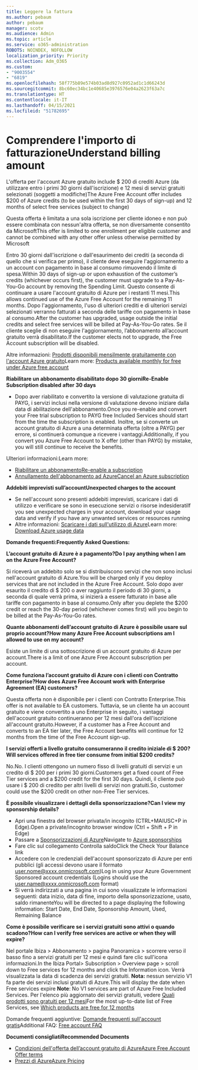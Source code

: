 ```yaml
---
title: Leggere la fattura
ms.author: pebaum
author: pebaum
manager: scotv
ms.audience: Admin
ms.topic: article
ms.service: o365-administration
ROBOTS: NOINDEX, NOFOLLOW
localization_priority: Priority
ms.collection: Adm_O365
ms.custom:
- "9003554"
- "6819"
ms.openlocfilehash: 58f775b89e574b03ad8d927c0952ad1c1d66243d
ms.sourcegitcommit: 8bc60ec34bc1e40685e3976576e04a2623f63a7c
ms.translationtype: HT
ms.contentlocale: it-IT
ms.lasthandoff: 04/15/2021
ms.locfileid: "51782695"
---
```

# <a name="understand-billing-amount"></a><span data-ttu-id="8b6cd-102">Comprendere l'importo di fatturazione</span><span class="sxs-lookup"><span data-stu-id="8b6cd-102">Understand billing amount</span></span>

<span data-ttu-id="8b6cd-103">L'offerta per l'account Azure gratuito include $ 200 di crediti Azure (da utilizzare entro i primi 30 giorni dall'iscrizione) e 12 mesi di servizi gratuiti selezionati (soggetti a modifiche)</span><span class="sxs-lookup"><span data-stu-id="8b6cd-103">The Azure Free Account offer includes $200 of Azure credits (to be used within the first 30 days of sign-up) and 12 months of select free services (subject to change)</span></span>

<span data-ttu-id="8b6cd-104">Questa offerta è limitata a una sola iscrizione per cliente idoneo e non può essere combinata con nessun'altra offerta, se non diversamente consentito da Microsoft</span><span class="sxs-lookup"><span data-stu-id="8b6cd-104">This offer is limited to one enrollment per eligible customer and cannot be combined with any other offer unless otherwise permitted by Microsoft</span></span>

<span data-ttu-id="8b6cd-105">Entro 30 giorni dall'iscrizione o dall'esaurimento dei crediti (a seconda di quello che si verifica per primo), il cliente deve eseguire l'aggiornamento a un account con pagamento in base al consumo rimuovendo il limite di spesa.</span><span class="sxs-lookup"><span data-stu-id="8b6cd-105">Within 30 days of sign-up or upon exhaustion of the customer’s credits (whichever occurs first), the customer must upgrade to a Pay-As-You-Go account by removing the Spending Limit.</span></span> <span data-ttu-id="8b6cd-106">Questo consente di continuare a usare l'account gratuito di Azure per i restanti 11 mesi.</span><span class="sxs-lookup"><span data-stu-id="8b6cd-106">This allows continued use of the Azure Free Account for the remaining 11 months.</span></span> <span data-ttu-id="8b6cd-107">Dopo l'aggiornamento, l'uso di ulteriori crediti e di ulteriori servizi selezionati verranno fatturati a seconda delle tariffe con pagamento in base al consumo.</span><span class="sxs-lookup"><span data-stu-id="8b6cd-107">After the customer has upgraded, usage outside the initial credits and select free services will be billed at Pay-As-You-Go rates.</span></span> <span data-ttu-id="8b6cd-108">Se il cliente sceglie di non eseguire l'aggiornamento, l’abbonamento all’account gratuito verrà disabilitato.</span><span class="sxs-lookup"><span data-stu-id="8b6cd-108">If the customer elects not to upgrade, the Free Account subscription will be disabled.</span></span>

<span data-ttu-id="8b6cd-109">Altre informazioni: [Prodotti disponibili mensilmente gratuitamente con l'account Azure gratuito](https://azure.microsoft.com/free/free-account-faq/)</span><span class="sxs-lookup"><span data-stu-id="8b6cd-109">Learn more: [Products available monthly for free under Azure free account](https://azure.microsoft.com/free/free-account-faq/)</span></span>

<span data-ttu-id="8b6cd-110">**Riabilitare un abbonamento disabilitato dopo 30 giorni**</span><span class="sxs-lookup"><span data-stu-id="8b6cd-110">**Re-Enable Subscription disabled after 30 days**</span></span>

- <span data-ttu-id="8b6cd-111">Dopo aver riabilitato e convertito la versione di valutazione gratuita di PAYG, i servizi inclusi nella versione di valutazione devono iniziare dalla data di abilitazione dell'abbonamento.</span><span class="sxs-lookup"><span data-stu-id="8b6cd-111">Once you re-enable and convert your Free trial subscription to PAYG free Included Services should start from the time the subscription is enabled.</span></span> <span data-ttu-id="8b6cd-112">Inoltre, se si converte un account gratuito di Azure a una determinata offerta (oltre a PAYG) per errore, si continuerà comunque a ricevere i vantaggi.</span><span class="sxs-lookup"><span data-stu-id="8b6cd-112">Additionally, if you convert you Azure Free Account to X offer (other than PAYG) by mistake, you will still continue to receive the benefits.</span></span>

<span data-ttu-id="8b6cd-113">Ulteriori informazioni:</span><span class="sxs-lookup"><span data-stu-id="8b6cd-113">Learn more:</span></span> 
- [<span data-ttu-id="8b6cd-114">Riabilitare un abbonamento</span><span class="sxs-lookup"><span data-stu-id="8b6cd-114">Re-enable a subscription</span></span>](https://docs.microsoft.com/azure/billing/billing-subscription-become-disable?WT.mc_id=Portal-Microsoft_Azure_Support)
- [<span data-ttu-id="8b6cd-115">Annullamento dell'abbonamento ad Azure</span><span class="sxs-lookup"><span data-stu-id="8b6cd-115">Cancel an Azure subscription</span></span>](https://docs.microsoft.com/azure/billing/billing-how-to-cancel-azure-subscription?WT.mc_id=Portal-Microsoft_Azure_Support)

<span data-ttu-id="8b6cd-116">**Addebiti imprevisti sull’account**</span><span class="sxs-lookup"><span data-stu-id="8b6cd-116">**Unexpected charges to the account**</span></span>

- <span data-ttu-id="8b6cd-117">Se nell'account sono presenti addebiti imprevisti, scaricare i dati di utilizzo e verificare se sono in esecuzione servizi o risorse indesiderati</span><span class="sxs-lookup"><span data-stu-id="8b6cd-117">If you see unexpected charges in your account, download your usage data and verify if you have any unwanted services or resources running</span></span>
- <span data-ttu-id="8b6cd-118">Altre informazioni: [Scaricare i dati sull'utilizzo di Azure](https://docs.microsoft.com/azure/billing/billing-download-azure-invoice-daily-usage-date?WT.mc_id=Portal-Microsoft_Azure_Support#download-usage)</span><span class="sxs-lookup"><span data-stu-id="8b6cd-118">Learn more: [Download Azure usage data](https://docs.microsoft.com/azure/billing/billing-download-azure-invoice-daily-usage-date?WT.mc_id=Portal-Microsoft_Azure_Support#download-usage)</span></span>

<span data-ttu-id="8b6cd-119">**Domande frequenti:**</span><span class="sxs-lookup"><span data-stu-id="8b6cd-119">**Frequently Asked Questions:**</span></span>

<span data-ttu-id="8b6cd-120">**L’account gratuito di Azure è a pagamento?**</span><span class="sxs-lookup"><span data-stu-id="8b6cd-120">**Do I pay anything when I am on the Azure Free Account?**</span></span>

<span data-ttu-id="8b6cd-121">Si riceverà un addebito solo se si distribuiscono servizi che non sono inclusi nell'account gratuito di Azure.</span><span class="sxs-lookup"><span data-stu-id="8b6cd-121">You will be charged only if you deploy services that are not included in the Azure Free Account.</span></span> <span data-ttu-id="8b6cd-122">Solo dopo aver esaurito il credito di $ 200 o aver raggiunto il periodo di 30 giorni, a seconda di quale verrà prima, si inizierà a essere fatturato in base alle tariffe con pagamento in base al consumo.</span><span class="sxs-lookup"><span data-stu-id="8b6cd-122">Only after you deplete the $200 credit or reach the 30-day period (whichever comes first) will you begin to be billed at the Pay-As-You-Go rates.</span></span>

<span data-ttu-id="8b6cd-123">**Quante abbonamenti dell’account gratuito di Azure è possibile usare sul proprio account?**</span><span class="sxs-lookup"><span data-stu-id="8b6cd-123">**How many Azure Free Account subscriptions am I allowed to use on my account?**</span></span>  

<span data-ttu-id="8b6cd-124">Esiste un limite di una sottoscrizione di un account gratuito di Azure per account.</span><span class="sxs-lookup"><span data-stu-id="8b6cd-124">There is a limit of one Azure Free Account subscription per account.</span></span>

<span data-ttu-id="8b6cd-125">**Come funziona l’account gratuito di Azure con i clienti con Contratto Enterprise?**</span><span class="sxs-lookup"><span data-stu-id="8b6cd-125">**How does Azure Free Account work with Enterprise Agreement (EA) customers?**</span></span>  

<span data-ttu-id="8b6cd-126">Questa offerta non è disponibile per i clienti con Contratto Enterprise.</span><span class="sxs-lookup"><span data-stu-id="8b6cd-126">This offer is not available to EA customers.</span></span> <span data-ttu-id="8b6cd-127">Tuttavia, se un cliente ha un account gratuito e viene convertito a uno Enterprise in seguito, i vantaggi dell'account gratuito continueranno per 12 mesi dall'ora dell'iscrizione all'account gratuito.</span><span class="sxs-lookup"><span data-stu-id="8b6cd-127">However, if a customer has a Free Account and converts to an EA tier later, the Free Account benefits will continue for 12 months from the time of the Free Account sign-up.</span></span>

<span data-ttu-id="8b6cd-128">**I servizi offerti a livello gratuito consumeranno il credito iniziale di $ 200?**</span><span class="sxs-lookup"><span data-stu-id="8b6cd-128">**Will services offered in free tier consume from initial $200 credits?**</span></span>  

<span data-ttu-id="8b6cd-129">No.</span><span class="sxs-lookup"><span data-stu-id="8b6cd-129">No.</span></span> <span data-ttu-id="8b6cd-130">I clienti ottengono un numero fisso di livelli gratuiti di servizi e un credito di $ 200 per i primi 30 giorni.</span><span class="sxs-lookup"><span data-stu-id="8b6cd-130">Customers get a fixed count of Free Tier services and a $200 credit for the first 30 days.</span></span> <span data-ttu-id="8b6cd-131">Quindi, il cliente può usare i $ 200 di credito per altri livelli di servizi non gratuiti.</span><span class="sxs-lookup"><span data-stu-id="8b6cd-131">So, customer could use the $200 credit on other non-Free Tier services.</span></span>

<span data-ttu-id="8b6cd-132">**È possibile visualizzare i dettagli della sponsorizzazione?**</span><span class="sxs-lookup"><span data-stu-id="8b6cd-132">**Can I view my sponsorship details?**</span></span>

- <span data-ttu-id="8b6cd-133">Apri una finestra del browser privata/in incognito (CTRL+MAIUSC+P in Edge).</span><span class="sxs-lookup"><span data-stu-id="8b6cd-133">Open a private/incognito browser window (Ctrl + Shift + P in Edge)</span></span>
- <span data-ttu-id="8b6cd-134">Passare a [Sponsorizzazioni di Azure](http://www.microsoftazuresponsorships.com/)</span><span class="sxs-lookup"><span data-stu-id="8b6cd-134">Navigate to [Azure sponsorships](http://www.microsoftazuresponsorships.com/)</span></span>
- <span data-ttu-id="8b6cd-135">Fare clic sul collegamento Controlla saldo</span><span class="sxs-lookup"><span data-stu-id="8b6cd-135">Click the Check Your Balance link</span></span>
- <span data-ttu-id="8b6cd-136">Accedere con le credenziali dell'account sponsorizzato di Azure per enti pubblici (gli accessi devono usare il formato user.nome@xxxx.onmicrosoft.com)</span><span class="sxs-lookup"><span data-stu-id="8b6cd-136">Log in using your Azure Government Sponsored account credentials (Logins should use the user.name@xxxx.onmicrosoft.com format)</span></span>
- <span data-ttu-id="8b6cd-137">Si verrà indirizzati a una pagina in cui sono visualizzate le informazioni seguenti: data inizio, data di fine, importo della sponsorizzazione, usato, saldo rimanente</span><span class="sxs-lookup"><span data-stu-id="8b6cd-137">You will be directed to a page displaying the following information: Start Date, End Date, Sponsorship Amount, Used, Remaining Balance</span></span>

<span data-ttu-id="8b6cd-138">**Come è possibile verificare se i servizi gratuiti sono attivi o quando scadono?**</span><span class="sxs-lookup"><span data-stu-id="8b6cd-138">**How can I verify free services are active or when they will expire?**</span></span>

<span data-ttu-id="8b6cd-139">Nel portale Ibiza > Abbonamento > pagina Panoramica > scorrere verso il basso fino a servizi gratuiti per 12 mesi e quindi fare clic sull'icona informazioni.</span><span class="sxs-lookup"><span data-stu-id="8b6cd-139">In the Ibiza Portal> Subscription > Overview page > scroll down to Free services for 12 months and click the Information icon.</span></span> <span data-ttu-id="8b6cd-140">Verrà visualizzata la data di scadenza dei servizi gratuiti. **Nota:** nessun servizio V1 fa parte dei servizi inclusi gratuiti di Azure.</span><span class="sxs-lookup"><span data-stu-id="8b6cd-140">This will display the date when Free services expire **Note**: No V1 services are part of Azure Free Included Services.</span></span> <span data-ttu-id="8b6cd-141">Per l'elenco più aggiornato dei servizi gratuiti, vedere [Quali prodotti sono gratuiti per 12 mesi](http://www.microsoftazuresponsorships.com/)</span><span class="sxs-lookup"><span data-stu-id="8b6cd-141">For the most up-to-date list of Free Services, see [Which products are free for 12 months](http://www.microsoftazuresponsorships.com/)</span></span>

<span data-ttu-id="8b6cd-142">Domande frequenti aggiuntive: [Domande frequenti sull'account gratis](https://azure.microsoft.com/free/free-account-faq/)</span><span class="sxs-lookup"><span data-stu-id="8b6cd-142">Additional FAQ: [Free account FAQ](https://azure.microsoft.com/free/free-account-faq/)</span></span>

<span data-ttu-id="8b6cd-143">**Documenti consigliati**</span><span class="sxs-lookup"><span data-stu-id="8b6cd-143">**Recommended Documents**</span></span>

- [<span data-ttu-id="8b6cd-144">Condizioni dell'offerta dell’account gratuito di Azure</span><span class="sxs-lookup"><span data-stu-id="8b6cd-144">Azure Free Account Offer terms</span></span>](https://azure.microsoft.com/offers/ms-azr-0044p/)
- [<span data-ttu-id="8b6cd-145">Prezzi di Azure</span><span class="sxs-lookup"><span data-stu-id="8b6cd-145">Azure Pricing</span></span>](https://azure.microsoft.com/pricing/)